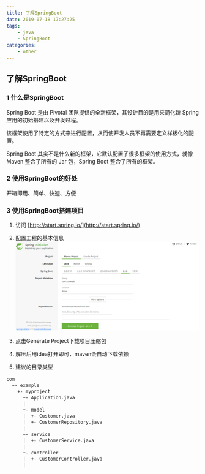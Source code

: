 ```yaml
---
title: 了解SpringBoot
date: 2019-07-18 17:27:25
tags:
    - java
    - SpringBoot
categories:
    - other
---
```

## 了解SpringBoot

### 1 什么是SpringBoot

Spring Boot 是由 Pivotal 团队提供的全新框架，其设计目的是用来简化新 Spring 应用的初始搭建以及开发过程。

该框架使用了特定的方式来进行配置，从而使开发人员不再需要定义样板化的配置。

Spring Boot 其实不是什么新的框架，它默认配置了很多框架的使用方式，就像 Maven 整合了所有的 Jar 包，Spring Boot 整合了所有的框架。

### 2 使用SpringBoot的好处

开箱即用、简单、快速、方便

### 3 使用SpringBoot搭建项目

1. 访问 [http://start.spring.io/](http://start.spring.io/)

2. 配置工程的基本信息
![](了解SpringBoot/0718_0.png)

3. 点击Generate Project下载项目压缩包

4. 解压后用idea打开即可，maven会自动下载依赖

5. 建议的目录类型
````
com
  +- example
    +- myproject
      +- Application.java
      |
      +- model
      |  +- Customer.java
      |  +- CustomerRepository.java
      |
      +- service
      |  +- CustomerService.java
      |
      +- controller
      |  +- CustomerController.java
      |
````

